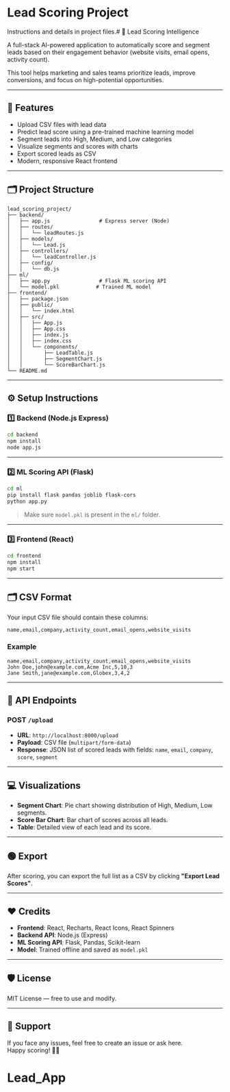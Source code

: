 
# Lead Scoring Project

Instructions and details in project files.# 🧠 Lead Scoring Intelligence

A full-stack AI-powered application to automatically score and segment leads based on their engagement behavior (website visits, email opens, activity count).  

This tool helps marketing and sales teams prioritize leads, improve conversions, and focus on high-potential opportunities.

---

## 🚀 Features

- Upload CSV files with lead data
- Predict lead score using a pre-trained machine learning model
- Segment leads into High, Medium, and Low categories
- Visualize segments and scores with charts
- Export scored leads as CSV
- Modern, responsive React frontend

---

## 🗂 Project Structure

```
lead_scoring_project/
├── backend/
│   ├── app.js                # Express server (Node)
│   ├── routes/
│   │   └── leadRoutes.js
│   ├── models/
│   │   └── Lead.js
│   ├── controllers/
│   │   └── leadController.js
│   ├── config/
│   │   └── db.js
├── ml/
│   ├── app.py                # Flask ML scoring API
│   └── model.pkl            # Trained ML model
├── frontend/
│   ├── package.json
│   ├── public/
│   │   └── index.html
│   ├── src/
│   │   ├── App.js
│   │   ├── App.css
│   │   ├── index.js
│   │   ├── index.css
│   │   └── components/
│   │       ├── LeadTable.js
│   │       ├── SegmentChart.js
│   │       └── ScoreBarChart.js
└── README.md
```

---

## ⚙️ Setup Instructions

### 1️⃣ Backend (Node.js Express)

```bash
cd backend
npm install
node app.js
```

---

### 2️⃣ ML Scoring API (Flask)

```bash
cd ml
pip install flask pandas joblib flask-cors
python app.py
```

> Make sure `model.pkl` is present in the `ml/` folder.

---

### 3️⃣ Frontend (React)

```bash
cd frontend
npm install
npm start
```

---

## 🗂 CSV Format

Your input CSV file should contain these columns:

```
name,email,company,activity_count,email_opens,website_visits
```

### Example

```csv
name,email,company,activity_count,email_opens,website_visits
John Doe,john@example.com,Acme Inc,5,10,3
Jane Smith,jane@example.com,Globex,3,4,2
```

---

## 🧾 API Endpoints

### POST `/upload`

- **URL**: `http://localhost:8000/upload`
- **Payload**: CSV file (`multipart/form-data`)
- **Response**: JSON list of scored leads with fields: `name`, `email`, `company`, `score`, `segment`

---

## 💻 Visualizations

- **Segment Chart**: Pie chart showing distribution of High, Medium, Low segments.
- **Score Bar Chart**: Bar chart of scores across all leads.
- **Table**: Detailed view of each lead and its score.

---

## 🟢 Export

After scoring, you can export the full list as a CSV by clicking **"Export Lead Scores"**.

---

## ❤️ Credits

- **Frontend**: React, Recharts, React Icons, React Spinners
- **Backend API**: Node.js (Express)
- **ML Scoring API**: Flask, Pandas, Scikit-learn
- **Model**: Trained offline and saved as `model.pkl`

---

## 🛡️ License

MIT License — free to use and modify.

---

## 💬 Support

If you face any issues, feel free to create an issue or ask here.  
Happy scoring! 🚀✨

# Lead_App

